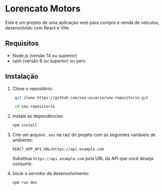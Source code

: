 # Lorencato Motors

Este é um projeto de uma aplicação web para compra e venda de veículos, desenvolvido com React e Vite.

## Requisitos

- Node.js (versão 14 ou superior)
- npm (versão 6 ou superior) ou yarn

## Instalação

1. Clone o repositório:

   ```sh
    git clone https://github.com/seu-usuario/seu-repositorio.git

    cd seu-repositorio
   ```

2. Instale as dependências:

   ```sh
   npm install
   ```

3. Crie um arquivo `.env` na raiz do projeto com as seguintes variáveis de ambiente:

   ```env
   REACT_APP_API_URL=https://api.example.com
   ```

   Substitua `https://api.example.com` pela URL da API que você deseja consumir.

4. Inicie o servidor de desenvolvimento:

   ```sh
   npm run dev
   ```
